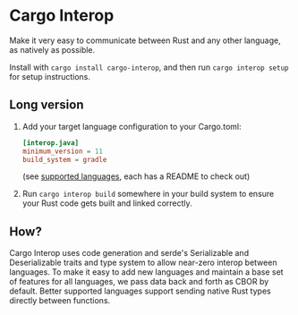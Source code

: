 # Cargo Interop

Make it very easy to communicate between Rust and any other language, as natively as possible.

Install with `cargo install cargo-interop`, and then run `cargo interop setup` for setup instructions.

## Long version

1. Add your target language configuration to your Cargo.toml:

   ```toml
   [interop.java]
   minimum_version = 11
   build_system = gradle
   ```

   (see [supported languages](languages/), each has a README to check out)

2. Run `cargo interop build` somewhere in your build system to ensure your Rust code gets built and linked correctly.

## How?

Cargo Interop uses code generation and serde's Serializable and Deserializable traits and type system to allow near-zero interop between languages. To make it easy to add new languages and maintain a base set of features for all languages, we pass data back and forth as CBOR by default. Better supported languages support sending native Rust types directly between functions.
